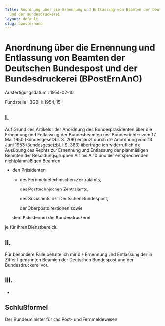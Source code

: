 ```yaml
---
Title: Anordnung über die Ernennung und Entlassung von Beamten der Deutschen Bundespost
  und der Bundesdruckerei
layout: default
slug: bposternano
---
```


# Anordnung über die Ernennung und Entlassung von Beamten der Deutschen Bundespost und der Bundesdruckerei (BPostErnAnO)

Ausfertigungsdatum
:   1954-02-10

Fundstelle
:   BGBl I: 1954, 15



## I.

Auf Grund des Artikels I der Anordnung des Bundespräsidenten über die
Ernennung und Entlassung der Bundesbeamten und Bundesrichter vom 17.
Mai 1950 (Bundesgesetzbl. S. 209) ergänzt durch die Anordnung vom 13.
Juni 1953 (Bundesgesetzbl. I S. 383) übertrage ich widerruflich die
Ausübung des Rechts zur Ernennung und Entlassung der planmäßigen
Beamten der Besoldungsgruppen A 1 bis A 10 und der entsprechenden
nichtplanmäßigen              Beamten

*   den Präsidenten

    *   des Fernmeldetechnischen Zentralamts,

        des Posttechnischen Zentralamts,

        des Sozialamts der Deutschen Bundespost,

        der Oberpostdirektionen sowie




    dem Präsidenten der Bundesdruckerei



je für ihren Dienstbereich.


## II.

Für besondere Fälle behalte ich mir die Ernennung und Entlassung der
in Ziffer I genannten Beamten der Deutschen Bundespost und der
Bundesdruckerei vor.


## III.

-


## Schlußformel

Der Bundesminister für das Post- und Fernmeldewesen

